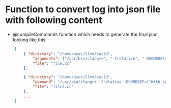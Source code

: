 # Function to convert log into json file with following content

- @compileCommands function which needs to generate the final json looking like this:
```json
    [
        { "directory": "/home/user/llvm/build",
            "arguments": ["/usr/bin/clang++", "-Irelative", "-DSOMEDEF=With spaces, quotes and \\-es.", "-c", "-o", "file.o", "file.cc"],
            "file": "file.cc" 
        },

        { "directory": "/home/user/llvm/build",
            "command": "/usr/bin/clang++ -Irelative -DSOMEDEF=\"With spaces, quotes and \\-es.\" -c -o file.o file.cc",
            "file": "file2.cc" 
        },
        ...
    ]
```